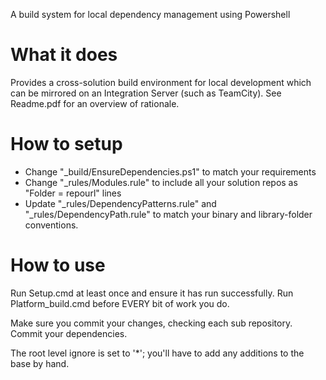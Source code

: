 A build system for local dependency management using Powershell

What it does
============
Provides a cross-solution build environment for local development which can be mirrored on an Integration Server (such as TeamCity). See Readme.pdf for an overview of rationale.

How to setup
============
* Change "_build/EnsureDependencies.ps1" to match your requirements
* Change "_rules/Modules.rule" to include all your solution repos as "Folder = repourl" lines
* Update "_rules/DependencyPatterns.rule" and "_rules/DependencyPath.rule" to match your binary and library-folder conventions.

How to use
==========
Run Setup.cmd at least once and ensure it has run successfully.
Run Platform_build.cmd before EVERY bit of work you do.

Make sure you commit your changes, checking each sub repository. Commit your dependencies.

The root level ignore is set to '*'; you'll have to add any additions to the base by hand.
